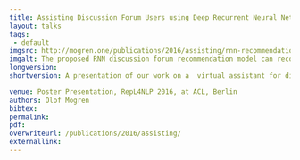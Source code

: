 ```yaml
---
title: Assisting Discussion Forum Users using Deep Recurrent Neural Networks
layout: talks
tags:
 - default
imgsrc: http://mogren.one/publications/2016/assisting/rnn-recommendation.png
imgalt: The proposed RNN discussion forum recommendation model can recommend users, threads, and forum posts based on a question from the user.
longversion:
shortversion: A presentation of our work on a  virtual assistant for discussion forum users. The recurrent neural assistant was evaluated in a user evaluation in a realistic discussion forum setting within an IT consultant company. For more information, see <a  href="/publications">publications</a>.

venue: Poster Presentation, RepL4NLP 2016, at ACL, Berlin
authors: Olof Mogren
bibtex: 
permalink:
pdf: 
overwriteurl: /publications/2016/assisting/
externallink: 
---
```


